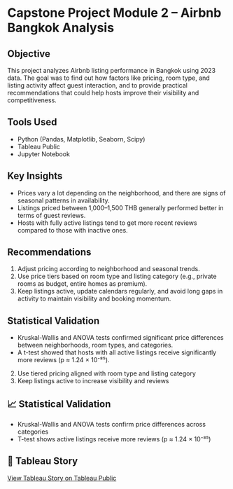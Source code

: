 # Capstone Project Module 2 – Airbnb Bangkok Analysis

## Objective
This project analyzes Airbnb listing performance in Bangkok using 2023 data. The goal was to find out how factors like pricing, room type, and listing activity affect guest interaction, and to provide practical recommendations that could help hosts improve their visibility and competitiveness.

## Tools Used
- Python (Pandas, Matplotlib, Seaborn, Scipy)
- Tableau Public
- Jupyter Notebook

## Key Insights
- Prices vary a lot depending on the neighborhood, and there are signs of seasonal patterns in availability.
- Listings priced between 1,000–1,500 THB generally performed better in terms of guest reviews.
- Hosts with fully active listings tend to get more recent reviews compared to those with inactive ones.

## Recommendations
1. Adjust pricing according to neighborhood and seasonal trends.
2. Use price tiers based on room type and listing category (e.g., private rooms as budget, entire homes as premium).
3. Keep listings active, update calendars regularly, and avoid long gaps in activity to maintain visibility and booking momentum.

## Statistical Validation
- Kruskal-Wallis and ANOVA tests confirmed significant price differences between neighborhoods, room types, and categories.
- A t-test showed that hosts with all active listings receive significantly more reviews (p ≈ 1.24 × 10⁻⁸⁵).

2. Use tiered pricing aligned with room type and listing category  
3. Keep listings active to increase visibility and reviews

## 📈 Statistical Validation
- Kruskal-Wallis and ANOVA tests confirm price differences across categories
- T-test shows active listings receive more reviews (p ≈ 1.24 × 10⁻⁸⁵)

## 🔗 Tableau Story
[View Tableau Story on Tableau Public](your-tableau-public-link-here)

